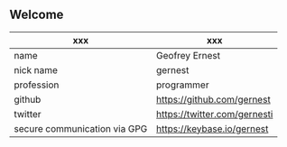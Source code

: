 ## Welcome

xxx | xxx
----|----------------
name | Geofrey Ernest
nick name | gernest
profession | programmer
github |https://github.com/gernest
twitter |https://twitter.com/gernesti
secure communication via GPG |https://keybase.io/gernest
